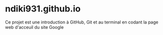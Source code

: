 # ndiki931.github.io


Ce projet est une introduction à GitHub, Git et au terminal en codant la page web d'acceuil du site Google
